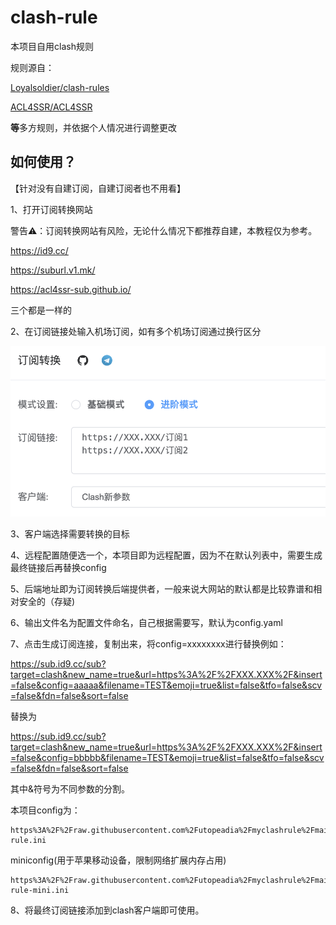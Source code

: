# clash-rule

本项目自用clash规则

规则源自：

[Loyalsoldier/clash-rules](https://github.com/Loyalsoldier/clash-rules)

[ACL4SSR/ACL4SSR](https://github.com/ACL4SSR/ACL4SSR)

**等**多方规则，并依据个人情况进行调整更改

## 如何使用？

【针对没有自建订阅，自建订阅者也不用看】

1、打开订阅转换网站

警告⚠️：订阅转换网站有风险，无论什么情况下都推荐自建，本教程仅为参考。

https://id9.cc/

https://suburl.v1.mk/

https://acl4ssr-sub.github.io/

三个都是一样的

2、在订阅链接处输入机场订阅，如有多个机场订阅通过换行区分

![img](./img/1.png)

3、客户端选择需要转换的目标

4、远程配置随便选一个，本项目即为远程配置，因为不在默认列表中，需要生成最终链接后再替换config

5、后端地址即为订阅转换后端提供者，一般来说大网站的默认都是比较靠谱和相对安全的（存疑)

6、输出文件名为配置文件命名，自己根据需要写，默认为config.yaml

7、点击生成订阅连接，复制出来，将config=xxxxxxxx进行替换例如：

https://sub.id9.cc/sub?target=clash&new_name=true&url=https%3A%2F%2FXXX.XXX%2F&insert=false&config=aaaaa&filename=TEST&emoji=true&list=false&tfo=false&scv=false&fdn=false&sort=false

替换为

https://sub.id9.cc/sub?target=clash&new_name=true&url=https%3A%2F%2FXXX.XXX%2F&insert=false&config=bbbbb&filename=TEST&emoji=true&list=false&tfo=false&scv=false&fdn=false&sort=false

其中&符号为不同参数的分割。

本项目config为：

```http
https%3A%2F%2Fraw.githubusercontent.com%2Futopeadia%2Fmyclashrule%2Fmain%2Fclash-rule.ini
```

miniconfig(用于苹果移动设备，限制网络扩展内存占用)

```http
https%3A%2F%2Fraw.githubusercontent.com%2Futopeadia%2Fmyclashrule%2Fmain%2Fclash-rule-mini.ini
```

8、将最终订阅链接添加到clash客户端即可使用。
